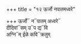 +++
title = "१२ ऊर्जो नपातमध्वरे"

+++
ऊर्जो᳓ न᳓पातम् अध्वरे᳓  
दीदिवां᳓सम् उ᳓प द्य᳓वि  
अग्नि᳓म् ईळे कवि᳓क्रतुम्